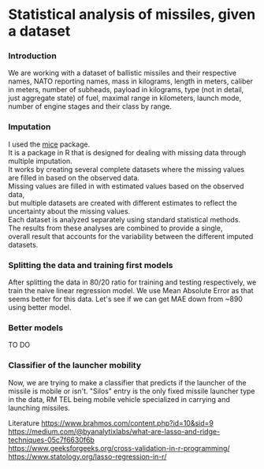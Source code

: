 <h1>Statistical analysis of missiles, given a dataset</h1>

<h3>Introduction</h3>
We are working with a dataset of ballistic missiles and their respective names, NATO reporting names, mass in kilograms,
length in meters, caliber in meters, number of subheads, payload in kilograms, type (not in detail, just aggregate state) of fuel,
maximal range in kilometers, launch mode, number of engine stages and their class by range. <br>

<h3>Imputation</h3>
I used the <a href="https://cran.r-project.org/web/packages/mice/index.html">mice</a> package. <br>
It is a package in R that is designed for dealing with missing data through multiple imputation. <br>
It works by creating several complete datasets where the missing values are filled in based on the observed data. <br>
Missing values are filled in with estimated values based on the observed data, <br>
but multiple datasets are created with different estimates to reflect the uncertainty about the missing values. <br>
Each dataset is analyzed separately using standard statistical methods. <br>
The results from these analyses are combined to provide a single, <br>
overall result that accounts for the variability between the different imputed datasets. <br>


<h3>Splitting the data and training first models</h3>
After splitting the data in 80/20 ratio for training and testing respectively, we train the naive linear regression model.
We use Mean Absolute Error as that seems better for this data.
Let's see if we can get MAE down from ~890 using better model.

<h3>Better models</h3>
TO DO

<h3>Classifier of the launcher mobility</h3>
Now, we are trying to make a classifier that predicts if the launcher of the missile is mobile or isn't.
"Silos" entry is the only fixed missile launcher type in the data, RM TEL being mobile vehicle specialized in carrying and launching missiles.


Literature
https://www.brahmos.com/content.php?id=10&sid=9 <br>
https://medium.com/@byanalytixlabs/what-are-lasso-and-ridge-techniques-05c7f6630f6b <br>
https://www.geeksforgeeks.org/cross-validation-in-r-programming/ <br>
https://www.statology.org/lasso-regression-in-r/ <br>
